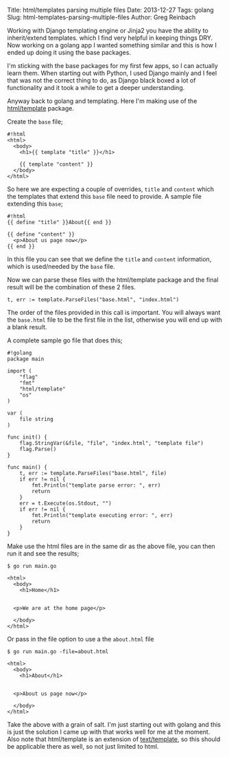 Title: html/templates parsing multiple files
Date: 2013-12-27
Tags: golang
Slug: html-templates-parsing-multiple-files
Author: Greg Reinbach

Working with Django templating engine or Jinja2 you have the ability to inherit/extend templates. which I find very helpful in keeping things DRY. Now working on a golang app I wanted something similar and this is how I ended up doing it using the base packages.

I'm sticking with the base packages for my first few apps, so I can actually learn them. When starting out with Python, I used Django mainly and I feel that was not the correct thing to do, as Django black boxed a lot of functionality and it took a while to get a deeper understanding.

Anyway back to golang and templating. Here I'm making use of the [html/template](http://golang.org/pkg/html/template/) package.

Create the `base` file;

    #!html
    <html>
      <body>
        <h1>{{ template "title" }}</h1>

        {{ template "content" }}
      </body>
    </html>

So here we are expecting a couple of overrides, `title` and `content` which the templates that extend this `base` file need to provide. A sample file extending this `base`;

    #!html
    {{ define "title" }}About{{ end }}

    {{ define "content" }}
      <p>About us page now</p>
    {{ end }}

In this file you can see that we define the `title` and `content` information, which is used/needed by the `base` file.

Now we can parse these files with the html/template package and the final result will be the combination of these 2 files.

    t, err := template.ParseFiles("base.html", "index.html")

The order of the files provided in this call is important. You will always want the `base.html` file to be the first file in the list, otherwise you will end up with a blank result.

A complete sample go file that does this;

    #!golang
    package main

    import (
        "flag"
        "fmt"
        "html/template"
        "os"
    )

    var (
        file string
    )

    func init() {
        flag.StringVar(&file, "file", "index.html", "template file")
        flag.Parse()
    }

    func main() {
        t, err := template.ParseFiles("base.html", file)
        if err != nil {
        	fmt.Println("template parse error: ", err)
        	return
        }
        err = t.Execute(os.Stdout, "")
        if err != nil {
        	fmt.Println("template executing error: ", err)
        	return
        }
    }


Make use the html files are in the same dir as the above file, you can then run it and see the results;

    $ go run main.go

    <html>
      <body>
        <h1>Home</h1>


      <p>We are at the home page</p>

      </body>
    </html>

Or pass in the file option to use a the `about.html` file

    $ go run main.go -file=about.html

    <html>
      <body>
        <h1>About</h1>


      <p>About us page now</p>

      </body>
    </html>

Take the above with a grain of salt. I'm just starting out with golang and this is just the solution I came up with that works well for me at the moment. Also note that html/template is an extension of [text/template](http://golang.org/pkg/text/template/), so this should be applicable there as well, so not just limited to html.